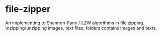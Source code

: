 # file-zipper
An implementing to Shannon-Fano / LZW algorithms in file zipping.
\nzipping/unzipping images, text files, folders contains images and texts.
